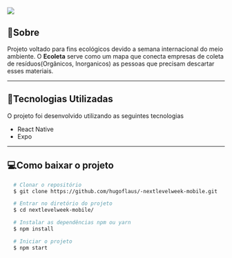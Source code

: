 <h1>
  <img src="https://ik.imagekit.io/vglod4qqhy/NextLevelWeek/Captura_de_tela_de_2020-06-08_06-19-35_EpWsr3Q9p.png">
</h1>

## 📄Sobre

Projeto voltado para fins ecológicos devido a semana internacional do meio ambiente.
O **Ecoleta** serve como um mapa que conecta empresas de coleta de resíduos(Orgânicos, Inorganicos) as pessoas que precisam descartar esses materiais.

---

## 🚀Tecnologias Utilizadas

O projeto foi desenvolvido utilizando as seguintes tecnologias

- React Native
- Expo

---

## 💻Como baixar o projeto
```bash
  # Clonar o repositório
  $ git clone https://github.com/hugoflaus/-nextlevelweek-mobile.git

  # Entrar no diretório do projeto
  $ cd nextlevelweek-mobile/

  # Instalar as dependências npm ou yarn
  $ npm install

  # Iniciar o projeto
  $ npm start
```
